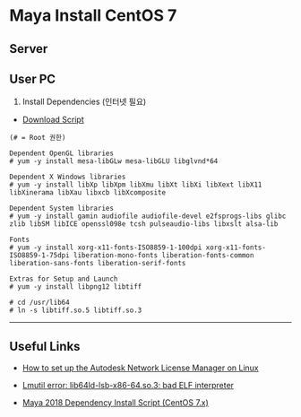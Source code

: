 # Maya Install CentOS 7

## Server




## User PC

1. Install Dependencies (인터넷 필요)
  - [Download Script](https://gitlab.com/snippets/1690538)

```
(# = Root 권한)

Dependent OpenGL libraries
# yum -y install mesa-libGLw mesa-libGLU libglvnd*64

Dependent X Windows libraries
# yum -y install libXp libXpm libXmu libXt libXi libXext libX11 libXinerama libXau libxcb libXcomposite

Dependent System libraries
# yum -y install gamin audiofile audiofile-devel e2fsprogs-libs glibc zlib libSM libICE openssl098e tcsh pulseaudio-libs libxslt alsa-lib

Fonts
# yum -y install xorg-x11-fonts-ISO8859-1-100dpi xorg-x11-fonts-ISO8859-1-75dpi liberation-mono-fonts liberation-fonts-common liberation-sans-fonts liberation-serif-fonts

Extras for Setup and Launch
# yum -y install libpng12 libtiff

# cd /usr/lib64
# ln -s libtiff.so.5 libtiff.so.3

```


---

## Useful Links

- [How to set up the Autodesk Network License Manager on Linux](https://knowledge.autodesk.com/support/maya/troubleshooting/caas/sfdcarticles/sfdcarticles/How-to-set-up-a-Network-License-Server-Manager-on-Linux.html)

- [Lmutil error: lib64ld-lsb-x86-64.so.3: bad ELF interpreter](https://knowledge.autodesk.com/support/maya/learn-explore/caas/sfdcarticles/sfdcarticles/Lmutil-error-lib64ld-lsb-x86-64-so-3-bad-ELF-interpreter.html)

- [Maya 2018 Dependency Install Script (CentOS 7.x)](https://gitlab.com/snippets/1690538)

